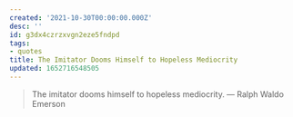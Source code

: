 ```yaml
---
created: '2021-10-30T00:00:00.000Z'
desc: ''
id: g3dx4czrzxvgn2eze5fndpd
tags:
- quotes
title: The Imitator Dooms Himself to Hopeless Mediocrity
updated: 1652716548505
---
```

   
> The imitator dooms himself to hopeless mediocrity. — Ralph Waldo Emerson